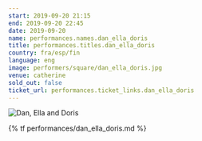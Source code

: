 ```yaml
---
start: 2019-09-20 21:15
end: 2019-09-20 22:45
date: 2019-09-20
name: performances.names.dan_ella_doris
title: performances.titles.dan_ella_doris
country: fra/esp/fin
language: eng
image: performers/square/dan_ella_doris.jpg
venue: catherine
sold_out: false
ticket_url: performances.ticket_links.dan_ella_doris
---
```


<picture>
    <source media="(min-width: 1200px)" srcset="{% asset performers/wide/dan_ella_doris.jpg @path %}">
    <source media="(min-width: 768px)" srcset="{% asset performers/wide/dan_ella_doris.jpg @path %}">
    <img src="{% asset performers/square/dan_ella_doris.jpg @path %}" alt="Dan, Ella and Doris">
</picture>

{% tf performances/dan_ella_doris.md %}
